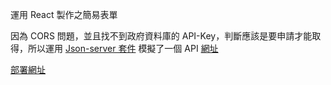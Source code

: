 運用 React 製作之簡易表單

因為 CORS 問題，並且找不到政府資料庫的 API-Key，判斷應該是要申請才能取得，所以運用 [Json-server 套件](https://github.com/typicode/json-server) 模擬了一個 API [網址](https://my-json-server.typicode.com/RickyLee23/interview-test/db)

[部署網址](https://rickylee23.github.io/interview-deploy/)
